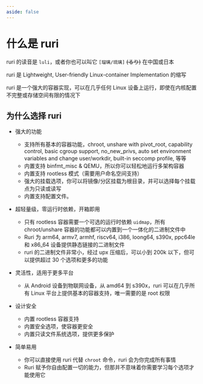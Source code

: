 ```yaml
---
aside: false
---
```


# 什么是 ruri

ruri 的读音是 `luli`，或者你也可以叫它 `[瑠璃/琉璃]` ~~(るり)~~ 在中国或日本

ruri 是 Lightweight, User-friendly Linux-container Implementation 的缩写

ruri 是一个强大的容器实现，可以在几乎任何 Linux 设备上运行，即使在内核配置不完整或存储空间有限的情况下

## 为什么选择 ruri

- 强大的功能

  - 支持所有基本的容器功能，chroot, unshare with pivot_root, capability control, basic cgroup support, no_new_privs, auto set environment variables and change user/workdir, built-in seccomp profile, 等等
  - 内置支持 binfmt_misc & QEMU，所以你可以轻松地运行多架构容器
  - 内置支持 rootless 模式（需要用户命名空间支持）
  - 强大的挂载选项，你可以将镜像/分区挂载为根目录，并可以选择每个挂载点为只读或读写
  - 内置支持配置文件。

- 超轻量级，零运行时依赖，开箱即用

  - 只有 rootless 容器需要一个可选的运行时依赖 `uidmap`，所有 chroot/unshare 容器的功能都可以内置到一个一体化的二进制文件中
  - Ruri 为 arm64, armv7, armhf, riscv64, i386, loong64, s390x, ppc64le 和 x86_64 设备提供静态链接的二进制文件
  - ruri 的二进制文件非常小，经过 upx 压缩后，可以小到 200k 以下，但可以提供超过 30 个选项和更多的功能

- 灵活性，适用于更多平台

  - 从 Android 设备到物联网设备，从 amd64 到 s390x，ruri 可以在几乎所有 Linux 平台上提供基本的容器支持，唯一需要的是 root 权限

- 设计安全

  - 内置 rootless 容器支持
  - 内置安全选项，使容器更安全
  - 内置只读文件系统选项，提供更多保护

- 简单易用
  - 你可以直接使用 ruri 代替 `chroot` 命令，ruri 会为你完成所有事情
  - Ruri 赋予你自由配置一切的能力，但那并不意味着你需要学习每个选项才能使用它
